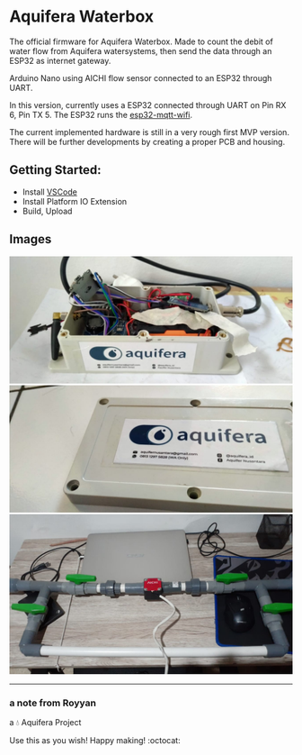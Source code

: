 # Aquifera Waterbox

The official firmware for Aquifera Waterbox. Made to count the debit of water flow from Aquifera watersystems, then send the data through an ESP32 as internet gateway.

Arduino Nano using AICHI flow sensor connected to an ESP32 through UART.

In this version, currently uses a ESP32 connected through UART on Pin RX 6, Pin TX 5. The ESP32 runs the [esp32-mqtt-wifi](https://github.com/royyandzakiy/esp32-mqtt-wifi).

The current implemented hardware is still in a very rough first MVP version. There will be further developments by creating a proper PCB and housing.

## Getting Started:

- Install [VSCode](https://www.arduino.cc/en/main/software)
- Install Platform IO Extension
- Build, Upload

## Images

![](docs/waterbox-1.jpeg)
![](docs/waterbox-2.jpeg)
![](docs/waterbox-3.jpeg)

---

### a note from Royyan

a :droplet: Aquifera Project

Use this as you wish! Happy making! :octocat: